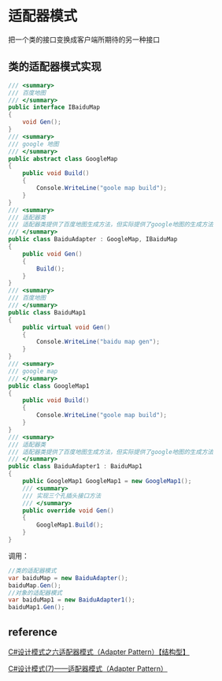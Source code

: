 # 适配器模式

把一个类的接口变换成客户端所期待的另一种接口

## 类的适配器模式实现

```csharp
/// <summary>
/// 百度地图
/// </summary>
public interface IBaiduMap
{
    void Gen();
}
/// <summary>
/// google 地图
/// </summary>
public abstract class GoogleMap
{
    public void Build()
    {
        Console.WriteLine("goole map build");
    }
}
/// <summary>
/// 适配器类
/// 适配器类提供了百度地图生成方法，但实际提供了google地图的生成方法
/// </summary>
public class BaiduAdapter : GoogleMap, IBaiduMap
{
    public void Gen()
    {
        Build();
    }
}
/// <summary>
/// 百度地图
/// </summary>
public class BaiduMap1
{
    public virtual void Gen()
    {
        Console.WriteLine("baidu map gen");
    }
}
/// <summary>
/// google map
/// </summary>
public class GoogleMap1
{
    public void Build()
    {
        Console.WriteLine("goole map build");
    }
}
/// <summary>
/// 适配器类
/// 适配器类提供了百度地图生成方法，但实际提供了google地图的生成方法
/// </summary>
public class BaiduAdapter1 : BaiduMap1
{
    public GoogleMap1 GoogleMap1 = new GoogleMap1();
    /// <summary>
    /// 实现三个孔插头接口方法
    /// </summary>
    public override void Gen()
    {
        GoogleMap1.Build();
    }
}
```

调用：

```csharp
//类的适配器模式
var baiduMap = new BaiduAdapter();
baiduMap.Gen();
//对象的适配器模式
var baiduMap1 = new BaiduAdapter1();
baiduMap1.Gen();
```

## reference

[C#设计模式之六适配器模式（Adapter Pattern）【结构型】](http://www.cnblogs.com/PatrickLiu/p/7660554.html)

[C#设计模式(7)——适配器模式（Adapter Pattern）](http://www.cnblogs.com/zhili/p/AdapterPattern.html)